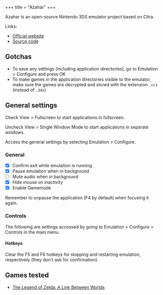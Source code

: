 +++
title = "Azahar"
+++

Azahar is an open-source Nintendo 3DS emulator project based on Citra.

Links:

- [Official website](https://azahar-emu.org)
- [Source code](https://github.com/azahar-emu/azahar)

## Gotchas

- To save any settings (including application directories), go to Emulation > Configure and press OK
- To make games in the application directories visible to the emulator, make sure the games are decrypted and stored with the extension `.cci` (instead of `.3ds`)

## General settings

Check View > Fullscreen to start applications in fullscreen.

Uncheck View > Single Window Mode to start applications in separate windows.

Access the general settings by selecting Emulation > Configure.

### General

- [x] Confirm exit while emulation is running
- [x] Pause emulation when in background
- [ ] Mute audio when in background
- [x] Hide mouse on inactivity
- [x] Enable Gamemode

Remember to unpause the application (F4 by default) when focusing it again.

### Controls

The following are settings accessed by going to Emulation > Configure > Controls in the main menu.

#### Hotkeys

Clear the F5 and F6 hotkeys for stopping and restarting emulation, respectively (they don't ask for confirmation).

## Games tested

- [The Legend of Zelda: A Link Between Worlds](@/notes/The_Legend_of_Zelda_A_Link_Between_Worlds/_index.md)
